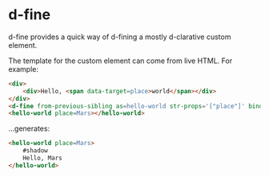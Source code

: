 # d-fine

d-fine provides a quick way of d-fining a mostly d-clarative custom element.

The template for the custom element can come from live HTML.  For example:

```html
<div>
    <div>Hello, <span data-target=place>world</span></div>
</div>
<d-fine from-previous-sibling as=hello-world str-props='["place"]' bind-to=data-target></d-fine>
<hello-world place=Mars></hello-world>
```

...generates:

```html
<hello-world place=Mars>
    #shadow
    Hello, Mars
</hello-world>
```
